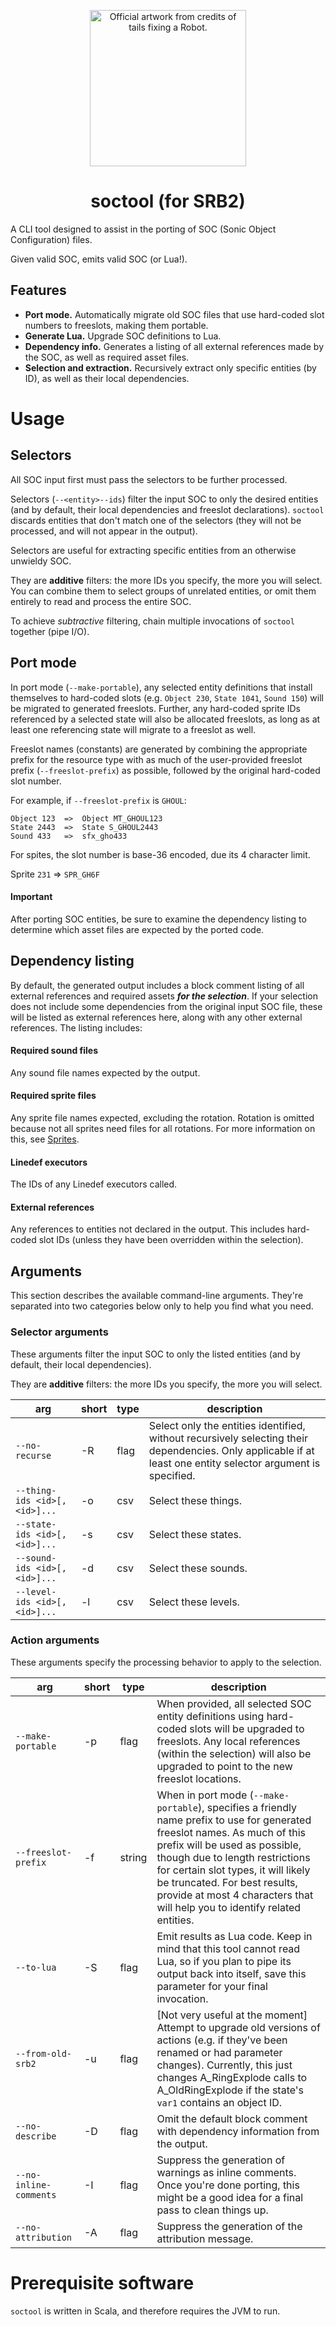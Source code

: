 <p align="center">
  <img src="https://wiki.srb2.org/w/images/1/19/CREDIT05HQ.png" alt="Official artwork from credits of tails fixing a Robot." height="250">
</p>

<h1 align="center">soctool (for SRB2)</h1>
A CLI tool designed to assist in the porting of SOC (Sonic Object Configuration) files.

Given valid SOC, emits valid SOC (or Lua!).

## Features
- **Port mode.** Automatically migrate old SOC files that use hard-coded slot numbers to freeslots, making them portable.
- **Generate Lua.** Upgrade SOC definitions to Lua.
- **Dependency info.** Generates a listing of all external references made by the SOC, as well as required asset files.
- **Selection and extraction.** Recursively extract only specific entities (by ID), as well as their local dependencies.

# Usage

## Selectors
All SOC input first must pass the selectors to be further processed.

Selectors (`--<entity>--ids`) filter the input SOC to only the desired entities (and by default, their local dependencies and freeslot declarations). `soctool` discards entities that don't match one of the selectors (they will not be processed, and will not appear in the output).

Selectors are useful for extracting specific entities from an otherwise unwieldy SOC.

They are **additive** filters: the more IDs you specify, the more you will select. You can combine them to select groups of unrelated entities, or omit them entirely to read and process the entire SOC.

To achieve *subtractive* filtering, chain multiple invocations of `soctool` together (pipe I/O).

## Port mode
In port mode (`--make-portable`), any selected entity definitions that install themselves to hard-coded slots (e.g. `Object 230`, `State 1041`, `Sound 150`) will be migrated to generated freeslots. Further, any hard-coded sprite IDs referenced by a selected state will also be allocated freeslots, as long as at least one referencing state will migrate to a freeslot as well.

Freeslot names (constants) are generated by combining the appropriate prefix for the resource type with as much of the user-provided freeslot prefix (`--freeslot-prefix`) as possible, followed by the original hard-coded slot number.

For example, if `--freeslot-prefix` is `GHOUL`:
```
Object 123  =>  Object MT_GHOUL123
State 2443  =>  State S_GHOUL2443
Sound 433   =>  sfx_gho433
```

For spites, the slot number is base-36 encoded, due its 4 character limit.

Sprite `231` => `SPR_GH6F`

#### Important
After porting SOC entities, be sure to examine the dependency listing to determine which asset files are expected by the ported code.

## Dependency listing
By default, the generated output includes a block comment listing of all external references and required assets ***for the selection***. If your selection does not include some dependencies from the original input SOC file, these will be listed as external references here, along with any other external references. The listing includes:

#### Required sound files
Any sound file names expected by the output.

#### Required sprite files
Any sprite file names expected, excluding the rotation. Rotation is omitted because not all sprites need files for all rotations. For more information on this, see [Sprites](https://wiki.srb2.org/wiki/Sprite).

#### Linedef executors
The IDs of any Linedef executors called.

#### External <entity> references
Any references to entities not declared in the output. This includes hard-coded slot IDs (unless they have been overridden within the selection).

## Arguments
This section describes the available command-line arguments. They're separated into two categories below only to help you find what you need.

### Selector arguments
These arguments filter the input SOC to only the listed entities (and by default, their local dependencies).

They are **additive** filters: the more IDs you specify, the more you will select.

| arg                          | short | type   | description                                                                                                                                                                                                                                                                                                                                           |
|------------------------------|-------|--------|-------------------------------------------------------------------------------------------------------------------------------------------------------------------------------------------------------------------------------------------------------------------------------------------------------------------------------------------------------|
| `--no-recurse`               | -R    | flag   | Select only the entities identified, without recursively selecting their dependencies. Only applicable if at least one entity selector argument is specified.                                                                                                                                                                                         |
| `--thing-ids <id>[,<id>]...` | -o    | csv    | Select these things.                                                                                                                                                                                                                                                                                                                             |
| `--state-ids <id>[,<id>]...` | -s    | csv    | Select these states.                                                                                                                                                                                                                                                                                                                              |
| `--sound-ids <id>[,<id>]...` | -d    | csv    | Select these sounds.                                                                                                                                                                                                                                                                                                                                                     |
| `--level-ids <id>[,<id>]...` | -l    | csv    | Select these levels.

### Action arguments
These arguments specify the processing behavior to apply to the selection.

| arg                    | short | type   | description                                                                                                                                                                                                                                                                                                                                           |
|------------------------|-------|--------|-------------------------------------------------------------------------------------------------------------------------------------------------------------------------------------------------------------------------------------------------------------------------------------------------------------------------------------------------------|
| `--make-portable`      | -p    | flag   | When provided, all selected SOC entity definitions using hard-coded slots will be upgraded to freeslots. Any local references (within the selection) will also be upgraded to point to the new freeslot locations.                                                                                                                                     |
| `--freeslot-prefix`    | -f    | string | When in port mode (`--make-portable`), specifies a friendly name prefix to use for generated freeslot names. As much of this prefix will be used as possible, though due to length restrictions for certain slot types, it will likely be truncated. For best results, provide at most 4 characters that will help you to identify related entities.  |
| `--to-lua`             | -S    | flag   | Emit results as Lua code. Keep in mind that this tool cannot read Lua, so if you plan to pipe its output back into itself, save this parameter for your final invocation.                                                                                                                                                                             |
| `--from-old-srb2`      | -u    | flag   | [Not very useful at the moment] Attempt to upgrade old versions of actions (e.g. if they've been renamed or had parameter changes). Currently, this just changes A_RingExplode calls to A_OldRingExplode if the state's `var1` contains an object ID.                                                                                                |
| `--no-describe`        | -D    | flag   | Omit the default block comment with dependency information from the output.                                                                                                                                                                                                                                                                           |
| `--no-inline-comments` | -I    | flag   | Suppress the generation of warnings as inline comments. Once you're done porting, this might be a good idea for a final pass to clean things up.                                                                                                                                                                                                      |
| `--no-attribution`     | -A    | flag   | Suppress the generation of the attribution message.                                                                                                                                                                                                                                                                                                   |

# Prerequisite software
`soctool` is written in Scala, and therefore requires the JVM to run.
